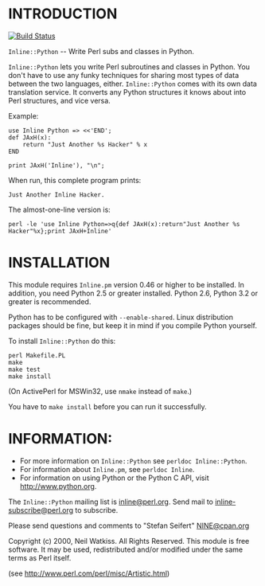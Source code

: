 # INTRODUCTION

[![Build Status](https://travis-ci.org/berkmancenter/mediacloud-inline-python-pm.svg?branch=travis-ci)](https://travis-ci.org/berkmancenter/mediacloud-inline-python-pm)

`Inline::Python` -- Write Perl subs and classes in Python.

`Inline::Python` lets you write Perl subroutines and classes in
Python. You don't have to use any funky techniques for sharing most
types of data between the two languages, either. `Inline::Python` comes
with its own data translation service. It converts any Python structures
it knows about into Perl structures, and vice versa. 

Example:

    use Inline Python => <<'END';
    def JAxH(x): 
        return "Just Another %s Hacker" % x
    END

    print JAxH('Inline'), "\n";

When run, this complete program prints:

    Just Another Inline Hacker.

The almost-one-line version is:

    perl -le 'use Inline Python=>q{def JAxH(x):return"Just Another %s Hacker"%x};print JAxH+Inline'


# INSTALLATION

This module requires `Inline.pm` version 0.46 or higher to be installed. In 
addition, you need Python 2.5 or greater installed. Python 2.6, Python 3.2 or greater
is recommended.

Python has to be configured with `--enable-shared`. Linux distribution packages
should be fine, but keep it in mind if you compile Python yourself.

To install `Inline::Python` do this:

    perl Makefile.PL
    make
    make test
    make install

(On ActivePerl for MSWin32, use `nmake` instead of `make`.)

You have to `make install` before you can run it successfully.

# INFORMATION:

- For more information on `Inline::Python` see `perldoc Inline::Python`.
- For information about `Inline.pm`, see `perldoc Inline`.
- For information on using Python or the Python C API, visit <http://www.python.org>.

The `Inline::Python` mailing list is <inline@perl.org>. Send mail to
<inline-subscribe@perl.org> to subscribe.

Please send questions and comments to "Stefan Seifert" <NINE@cpan.org>

Copyright (c) 2000, Neil Watkiss. All Rights Reserved. This module is free software.
It may be used, redistributed and/or modified under the same terms as Perl itself.

(see <http://www.perl.com/perl/misc/Artistic.html>)

